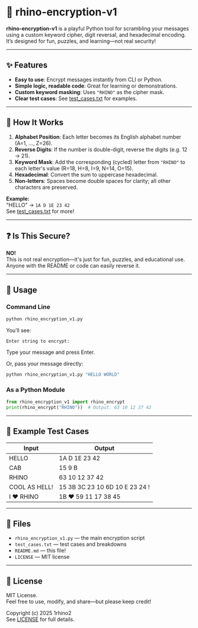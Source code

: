 # 🦏 rhino-encryption-v1

**rhino-encryption-v1** is a playful Python tool for scrambling your messages using a custom keyword cipher, digit reversal, and hexadecimal encoding.  
It’s designed for fun, puzzles, and learning—not real security!

---

## ✨ Features

- **Easy to use**: Encrypt messages instantly from CLI or Python.
- **Simple logic, readable code**: Great for learning or demonstrations.
- **Custom keyword masking**: Uses `"RHINO"` as the cipher mask.
- **Clear test cases**: See [test_cases.txt](test_cases.txt) for examples.

---

## 🔑 How It Works

1. **Alphabet Position**: Each letter becomes its English alphabet number (A=1, ..., Z=26).
2. **Reverse Digits**: If the number is double-digit, reverse the digits (e.g. 12 → 21).
3. **Keyword Mask**: Add the corresponding (cycled) letter from `"RHINO"` to each letter's value (R=18, H=8, I=9, N=14, O=15).
4. **Hexadecimal**: Convert the sum to uppercase hexadecimal.
5. **Non-letters**: Spaces become double spaces for clarity; all other characters are preserved.

**Example:**  
"HELLO" → `1A D 1E 23 42`  
See [test_cases.txt](test_cases.txt) for more!

---

## ❓ Is This Secure?

**NO!**  
This is not real encryption—it's just for fun, puzzles, and educational use.  
Anyone with the README or code can easily reverse it.

---

## 🚀 Usage

### Command Line

```bash
python rhino_encryption_v1.py
```
You’ll see:
```
Enter string to encrypt:
```
Type your message and press Enter.

Or, pass your message directly:
```bash
python rhino_encryption_v1.py "HELLO WORLD"
```

### As a Python Module

```python
from rhino_encryption_v1 import rhino_encrypt
print(rhino_encrypt("RHINO"))  # Output: 63 10 12 37 42
```

---

## 🧪 Example Test Cases

| Input         | Output                              |
|---------------|-------------------------------------|
| HELLO         | 1A D 1E 23 42                       |
| CAB           | 15 9 B                              |
| RHINO         | 63 10 12 37 42                      |
| COOL AS HELL! | 15 3B 3C 23   10 6D   10 E 23 24 !  |
| I ❤️ RHINO    | 1B   ❤️   59 11 17 38 45           |

---

## 📁 Files

- `rhino_encryption_v1.py` — the main encryption script
- `test_cases.txt` — test cases and breakdowns
- `README.md` — this file!
- `LICENSE` — MIT license

---

## 📝 License

MIT License.  
Feel free to use, modify, and share—but please keep credit!

Copyright (c) 2025 1rhino2  
See [LICENSE](LICENSE) for full details.
